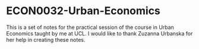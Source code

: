 # ECON0032-Urban-Economics

This is a set of notes for the practical session of the course in Urban Economics taught by me at UCL. I would like to thank Zuzanna Urbanska for her help in creating these notes.
